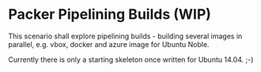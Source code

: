 # Packer Pipelining Builds (WIP)

This scenario shall explore pipelining builds - building several images in
parallel, e.g. vbox, docker and azure image for Ubuntu Noble.

Currently there is only a starting skeleton once written for Ubuntu 14.04. ;-)
